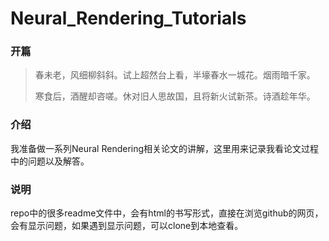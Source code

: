 # Neural_Rendering_Tutorials

### 开篇

> 春未老，风细柳斜斜。试上超然台上看，半壕春水一城花。烟雨暗千家。
> 
> 寒食后，酒醒却咨嗟。休对旧人思故国，且将新火试新茶。诗酒趁年华。


### 介绍

我准备做一系列Neural Rendering相关论文的讲解，这里用来记录我看论文过程中的问题以及解答。

### 说明

repo中的很多readme文件中，会有html的书写形式，直接在浏览github的网页，会有显示问题，如果遇到显示问题，可以clone到本地查看。